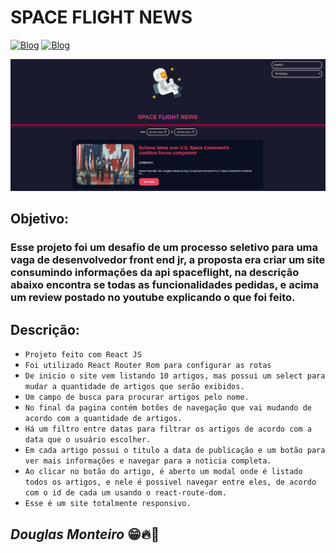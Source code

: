 # SPACE FLIGHT NEWS

[![Blog](https://img.shields.io/website?label=deploy&style=for-the-badge&url=https://space-flight-mu.vercel.app)](https://space-flight-mu.vercel.app) [![Blog](https://img.shields.io/website?label=review&style=for-the-badge&url=https://www.youtube.com/watch?v=S9uSxYxNkec&ab_channel=DouglasMonteiro)](https://www.youtube.com/watch?v=S9uSxYxNkec&ab_channel=DouglasMonteiro) 


<p align="center">
  <img src="src/assets/preview/home_preview.png">
</p>

## Objetivo:

### Esse projeto foi um desafio de um processo seletivo para uma vaga de desenvolvedor front end jr, a proposta era criar um site consumindo informações da api spaceflight, na descrição abaixo encontra se todas as funcionalidades pedidas, e acima um review postado no youtube explicando o que foi feito.

## Descrição:

- `Projeto feito com React JS `
- `Foi utilizado React Router Rom para configurar as rotas`
- `De inicio o site vem listando 10 artigos, mas possui um select para mudar a quantidade de artigos que serão exibidos.`
- `Um campo de busca para procurar artigos pelo nome.`
- `No final da pagina contém botões de navegação que vai mudando de acordo com a quantidade de artigos.`
- `Há um filtro entre datas para filtrar os artigos de acordo com a data que o usuário escolher.`
- `Em cada artigo possui o titulo a data de publicação e um botão para ver mais informações e navegar para a noticia completa.`
- `Ao clicar no botão do artigo, é aberto um modal onde é listado todos os artigos, e nele é possivel navegar entre eles, de acordo com o id de cada um usando o react-route-dom.`
- `Esse é um site totalmente responsivo.`

## <i>Douglas Monteiro</i> 😁🔥🚀

